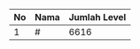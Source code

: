 | No | Nama            | Jumlah Level |
|----|-----------------|--------------|
| 1  | #    |    6616        |
